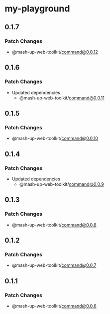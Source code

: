 # my-playground

## 0.1.7

### Patch Changes

- @mash-up-web-toolkit/command@0.0.12

## 0.1.6

### Patch Changes

- Updated dependencies
  - @mash-up-web-toolkit/command@0.0.11

## 0.1.5

### Patch Changes

- @mash-up-web-toolkit/command@0.0.10

## 0.1.4

### Patch Changes

- Updated dependencies
  - @mash-up-web-toolkit/command@0.0.9

## 0.1.3

### Patch Changes

- @mash-up-web-toolkit/command@0.0.8

## 0.1.2

### Patch Changes

- @mash-up-web-toolkit/command@0.0.7

## 0.1.1

### Patch Changes

- @mash-up-web-toolkit/command@0.0.6
